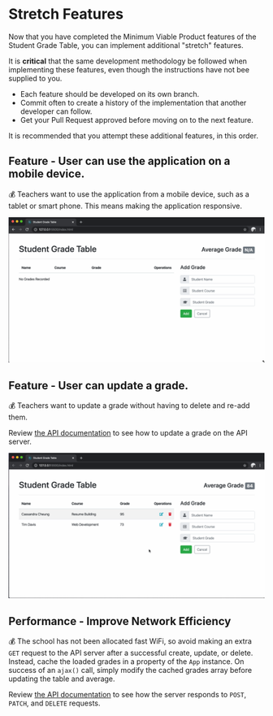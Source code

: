 # Stretch Features

Now that you have completed the Minimum Viable Product features of the Student Grade Table, you can implement additional "stretch" features.

It is **critical** that the same development methodology be followed when implementing these features, even though the instructions have not bee supplied to you.

- Each feature should be developed on its own branch.
- Commit often to create a history of the implementation that another developer can follow.
- Get your Pull Request approved before moving on to the next feature.

It is recommended that you attempt these additional features, in this order.

## Feature - User can use the application on a mobile device.

💰 Teachers want to use the application from a mobile device, such as a tablet or smart phone. This means making the application responsive.

<p align="middle">
  <img src="images/student-grade-table-responsive.gif">
</p>

## Feature - User can update a grade.

💰 Teachers want to update a grade without having to delete and re-add them.

Review [the API documentation](https://github.com/Learning-Fuze/sgt_api#update-an-existing-grade) to see how to update a grade on the API server.

<p align="middle">
  <img src="images/update-a-grade.gif">
</p>

## Performance - Improve Network Efficiency

💰 The school has not been allocated fast WiFi, so avoid making an extra `GET` request to the API server after a successful create, update, or delete. Instead, cache the loaded grades in a property of the `App` instance. On success of an `ajax()` call, simply modify the cached grades array before updating the table and average.

Review [the API documentation](https://github.com/Learning-Fuze/sgt_api) to see how the server responds to `POST`, `PATCH`, and `DELETE` requests.
